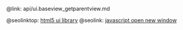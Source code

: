 @link: api/ui.baseview_getparentview.md

@seolinktop: [html5 ui library](https://webix.com)
@seolink: [javascript open new window](https://webix.com/widget/window/)